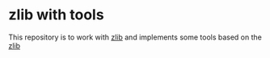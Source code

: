# zlib with tools  

This repository is to work with [zlib](https://github.com/madler/zlib) and implements some tools 
based on the [zlib](https://github.com/madler/zlib)
